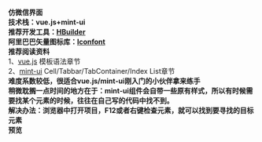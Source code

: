 **仿微信界面**<br>
**技术栈：vue.js+mint-ui**<br>
**推荐开发工具：[HBuilder](http://www.dcloud.io/)**<br>
**阿里巴巴矢量图标库：[Iconfont](http://www.iconfont.cn/home/index)**<br>
**推荐阅读资料**<br>
1、[vue.js](https://cn.vuejs.org/v2/guide/syntax.html)  模板语法章节<br>
2、[mint-ui](http://mint-ui.github.io/docs/#/zh-cn2)  Cell/Tabbar/TabContainer/Index List章节<br>
**难度系数较低，很适合vue.js/mint-ui刚入门的小伙伴拿来练手**<br>
**稍微耽搁一点时间的地方在于：mint-ui组件会自带一些原有样式，所以有时候需要找某个元素的时候，往往在自己写的代码中找不到。**<br>
**解决办法：浏览器中打开项目，F12或者右键检查元素，就可以找到要寻找的目标元素**<br>
**预览**<br>
[](https://5iris5.github.io/WeChat/wechat.html)


